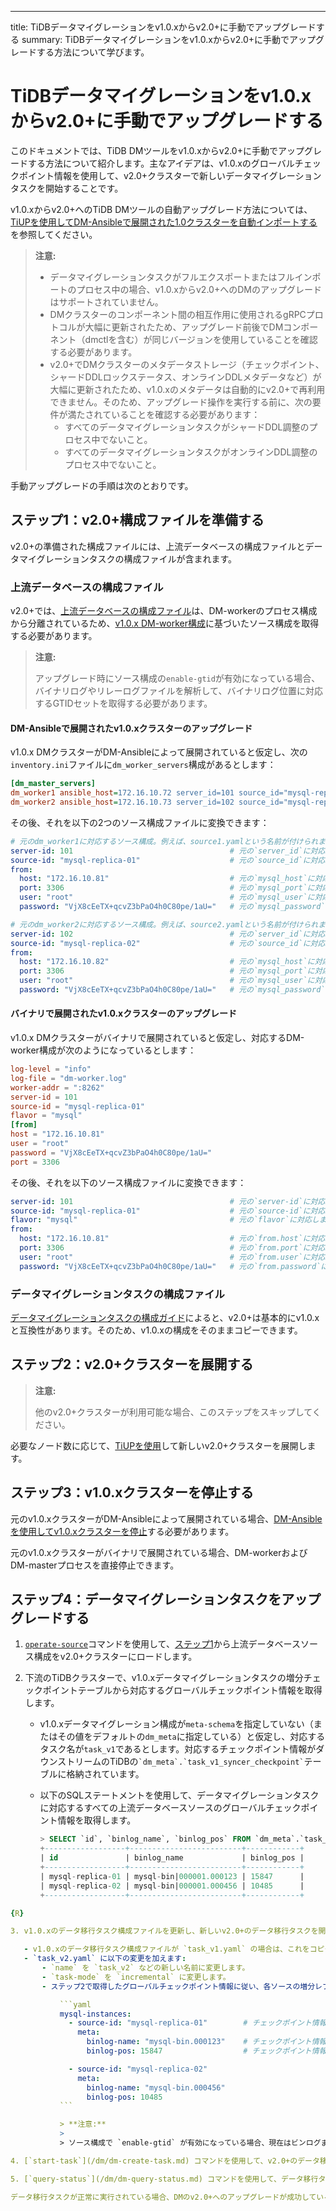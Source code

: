 ---
title: TiDBデータマイグレーションをv1.0.xからv2.0+に手動でアップグレードする
summary: TiDBデータマイグレーションをv1.0.xからv2.0+に手動でアップグレードする方法について学びます。

# TiDBデータマイグレーションをv1.0.xからv2.0+に手動でアップグレードする

このドキュメントでは、TiDB DMツールをv1.0.xからv2.0+に手動でアップグレードする方法について紹介します。主なアイデアは、v1.0.xのグローバルチェックポイント情報を使用して、v2.0+クラスターで新しいデータマイグレーションタスクを開始することです。

v1.0.xからv2.0+へのTiDB DMツールの自動アップグレード方法については、[TiUPを使用してDM-Ansibleで展開された1.0クラスターを自動インポートする](/dm/maintain-dm-using-tiup.md#import-and-upgrade-a-dm-10-cluster-deployed-using-dm-ansible)を参照してください。

> **注意:**
>
> - データマイグレーションタスクがフルエクスポートまたはフルインポートのプロセス中の場合、v1.0.xからv2.0+へのDMのアップグレードはサポートされていません。
> - DMクラスターのコンポーネント間の相互作用に使用されるgRPCプロトコルが大幅に更新されたため、アップグレード前後でDMコンポーネント（dmctlを含む）が同じバージョンを使用していることを確認する必要があります。
> - v2.0+でDMクラスターのメタデータストレージ（チェックポイント、シャードDDLロックステータス、オンラインDDLメタデータなど）が大幅に更新されたため、v1.0.xのメタデータは自動的にv2.0+で再利用できません。そのため、アップグレード操作を実行する前に、次の要件が満たされていることを確認する必要があります：
>     - すべてのデータマイグレーションタスクがシャードDDL調整のプロセス中でないこと。
>     - すべてのデータマイグレーションタスクがオンラインDDL調整のプロセス中でないこと。

手動アップグレードの手順は次のとおりです。

## ステップ1：v2.0+構成ファイルを準備する

v2.0+の準備された構成ファイルには、上流データベースの構成ファイルとデータマイグレーションタスクの構成ファイルが含まれます。

### 上流データベースの構成ファイル

v2.0+では、[上流データベースの構成ファイル](/dm/dm-source-configuration-file.md)は、DM-workerのプロセス構成から分離されているため、[v1.0.x DM-worker構成](/dm/dm-worker-configuration-file.md)に基づいたソース構成を取得する必要があります。

> **注意:**
>
> アップグレード時にソース構成の`enable-gtid`が有効になっている場合、バイナリログやリレーログファイルを解析して、バイナリログ位置に対応するGTIDセットを取得する必要があります。

#### DM-Ansibleで展開されたv1.0.xクラスターのアップグレード

v1.0.x DMクラスターがDM-Ansibleによって展開されていると仮定し、次の`inventory.ini`ファイルに`dm_worker_servers`構成があるとします：

```ini
[dm_master_servers]
dm_worker1 ansible_host=172.16.10.72 server_id=101 source_id="mysql-replica-01" mysql_host=172.16.10.81 mysql_user=root mysql_password='VjX8cEeTX+qcvZ3bPaO4h0C80pe/1aU=' mysql_port=3306
dm_worker2 ansible_host=172.16.10.73 server_id=102 source_id="mysql-replica-02" mysql_host=172.16.10.82 mysql_user=root mysql_password='VjX8cEeTX+qcvZ3bPaO4h0C80pe/1aU=' mysql_port=3306
```

その後、それを以下の2つのソース構成ファイルに変換できます：

```yaml
# 元のdm_worker1に対応するソース構成。例えば、source1.yamlという名前が付けられます。
server-id: 101                                   # 元の`server_id`に対応します。
source-id: "mysql-replica-01"                    # 元の`source_id`に対応します。
from:
  host: "172.16.10.81"                           # 元の`mysql_host`に対応します。
  port: 3306                                     # 元の`mysql_port`に対応します。
  user: "root"                                   # 元の`mysql_user`に対応します。
  password: "VjX8cEeTX+qcvZ3bPaO4h0C80pe/1aU="   # 元の`mysql_password`に対応します。
```

```yaml
# 元のdm_worker2に対応するソース構成。例えば、source2.yamlという名前が付けられます。
server-id: 102                                   # 元の`server_id`に対応します。
source-id: "mysql-replica-02"                    # 元の`source_id`に対応します。
from:
  host: "172.16.10.82"                           # 元の`mysql_host`に対応します。
  port: 3306                                     # 元の`mysql_port`に対応します。
  user: "root"                                   # 元の`mysql_user`に対応します。
  password: "VjX8cEeTX+qcvZ3bPaO4h0C80pe/1aU="   # 元の`mysql_password`に対応します。
```

#### バイナリで展開されたv1.0.xクラスターのアップグレード

v1.0.x DMクラスターがバイナリで展開されていると仮定し、対応するDM-worker構成が次のようになっているとします：

```toml
log-level = "info"
log-file = "dm-worker.log"
worker-addr = ":8262"
server-id = 101
source-id = "mysql-replica-01"
flavor = "mysql"
[from]
host = "172.16.10.81"
user = "root"
password = "VjX8cEeTX+qcvZ3bPaO4h0C80pe/1aU="
port = 3306
```

その後、それを以下のソース構成ファイルに変換できます：

```yaml
server-id: 101                                   # 元の`server-id`に対応します。
source-id: "mysql-replica-01"                    # 元の`source-id`に対応します。
flavor: "mysql"                                  # 元の`flavor`に対応します。
from:
  host: "172.16.10.81"                           # 元の`from.host`に対応します。
  port: 3306                                     # 元の`from.port`に対応します。
  user: "root"                                   # 元の`from.user`に対応します。
  password: "VjX8cEeTX+qcvZ3bPaO4h0C80pe/1aU="   # 元の`from.password`に対応します。
```

### データマイグレーションタスクの構成ファイル

[データマイグレーションタスクの構成ガイド](/dm/dm-task-configuration-guide.md)によると、v2.0+は基本的にv1.0.xと互換性があります。そのため、v1.0.xの構成をそのままコピーできます。

## ステップ2：v2.0+クラスターを展開する

> **注意:**
>
> 他のv2.0+クラスターが利用可能な場合、このステップをスキップしてください。

必要なノード数に応じて、[TiUPを使用](/dm/deploy-a-dm-cluster-using-tiup.md)して新しいv2.0+クラスターを展開します。

## ステップ3：v1.0.xクラスターを停止する

元のv1.0.xクラスターがDM-Ansibleによって展開されている場合、[DM-Ansibleを使用してv1.0.xクラスターを停止](https://docs.pingcap.com/tidb-data-migration/v1.0/cluster-operations#stop-a-cluster)する必要があります。

元のv1.0.xクラスターがバイナリで展開されている場合、DM-workerおよびDM-masterプロセスを直接停止できます。

## ステップ4：データマイグレーションタスクをアップグレードする

1. [`operate-source`](/dm/dm-manage-source.md#operate-data-source)コマンドを使用して、[ステップ1](#step-1-prepare-v20-configuration-file)から上流データベースソース構成をv2.0+クラスターにロードします。

2. 下流のTiDBクラスターで、v1.0.xデータマイグレーションタスクの増分チェックポイントテーブルから対応するグローバルチェックポイント情報を取得します。

    - v1.0.xデータマイグレーション構成が`meta-schema`を指定していない（またはその値をデフォルトの`dm_meta`に指定している）と仮定し、対応するタスク名が`task_v1`であるとします。対応するチェックポイント情報がダウンストリームのTiDBの``` `dm_meta`.`task_v1_syncer_checkpoint` ```テーブルに格納されています。
    - 以下のSQLステートメントを使用して、データマイグレーションタスクに対応するすべての上流データベースソースのグローバルチェックポイント情報を取得します。

        ```sql
        > SELECT `id`, `binlog_name`, `binlog_pos` FROM `dm_meta`.`task_v1_syncer_checkpoint` WHERE `is_global`=1;
        +------------------+-------------------------+------------+
        | id               | binlog_name             | binlog_pos |
        +------------------+-------------------------+------------+
        | mysql-replica-01 | mysql-bin|000001.000123 | 15847      |
        | mysql-replica-02 | mysql-bin|000001.000456 | 10485      |
        +------------------+-------------------------+------------+
        ```

```yaml
{R}
```

```yaml
3. v1.0.xのデータ移行タスク構成ファイルを更新し、新しいv2.0+のデータ移行タスクを開始します。

   - v1.0.xのデータ移行タスク構成ファイルが `task_v1.yaml` の場合は、これをコピーして `task_v2.yaml` に名前を変更します。
   - `task_v2.yaml` に以下の変更を加えます:
       - `name` を `task_v2` などの新しい名前に変更します。
       - `task-mode` を `incremental` に変更します。
       - ステップ2で取得したグローバルチェックポイント情報に従い、各ソースの増分レプリケーションの開始点を設定します。例:

           ```yaml
           mysql-instances:
             - source-id: "mysql-replica-01"        # チェックポイント情報の `id` に対応します。
               meta:
                 binlog-name: "mysql-bin.000123"    # チェックポイント情報の `binlog_name` に対応しますが、`|000001`の部分は含みません。
                 binlog-pos: 15847                  # チェックポイント情報の `binlog_pos` に対応します。

             - source-id: "mysql-replica-02"
               meta:
                 binlog-name: "mysql-bin.000456"
                 binlog-pos: 10485
           ```

           > **注意:**
           >
           > ソース構成で `enable-gtid` が有効になっている場合、現在はビンログまたはリレーログファイルを解析し、ビンログ位置に対忋するGTIDセットを取得し、それを `meta` の `binlog-gtid` に設定する必要があります。

4. [`start-task`](/dm/dm-create-task.md) コマンドを使用して、v2.0+のデータ移行タスク構成ファイルを使ってアップグレードされたデータ移行タスクを開始します。

5. [`query-status`](/dm/dm-query-status.md) コマンドを使用して、データ移行タスクが正常に実行されているかを確認します。

データ移行タスクが正常に実行されている場合、DMのv2.0+へのアップグレードが成功していることを示します。
```
